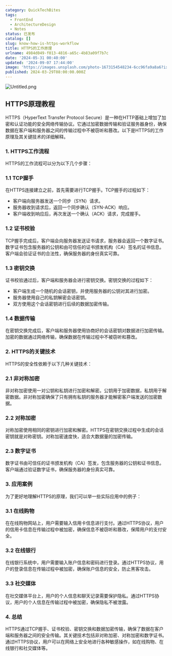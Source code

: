 ```yaml
---
category: QuickTechBites
tags:
  - FrontEnd
  - ArchitectureDesign
  - Notes
status: 已发布
catalog: []
slug: know-how-is-https-workflow
title: HTTPS的工作原理
urlname: 4984d049-f013-4816-a65c-4b83a09f7b7c
date: '2024-05-31 00:40:00'
updated: '2024-09-07 17:44:00'
image: 'https://images.unsplash.com/photo-1673154548234-6cc96fa9a8a6?ixlib=rb-4.0.3&q=85&fm=jpg&crop=entropy&cs=srgb'
published: 2024-03-29T08:00:00.000Z
---
```


![Untitled.png](https://prod-files-secure.s3.us-west-2.amazonaws.com/5d24fe63-e567-4804-86f9-9fdc62e13082/2950c759-0255-4c0a-becc-122aae8c82c0/Untitled.png?X-Amz-Algorithm=AWS4-HMAC-SHA256&X-Amz-Content-Sha256=UNSIGNED-PAYLOAD&X-Amz-Credential=ASIAZI2LB466QSFQXNDP%2F20250210%2Fus-west-2%2Fs3%2Faws4_request&X-Amz-Date=20250210T213154Z&X-Amz-Expires=3600&X-Amz-Security-Token=IQoJb3JpZ2luX2VjEK3%2F%2F%2F%2F%2F%2F%2F%2F%2F%2FwEaCXVzLXdlc3QtMiJIMEYCIQC8jv%2FHbJjiJInSBCyoGzn0Yx2BectKQXS1X2L%2FwSRYlgIhAMpRh5%2B3DsIPCdolblxy9vddSpqtdtWctoZt6M0Bjr%2FoKogECMb%2F%2F%2F%2F%2F%2F%2F%2F%2F%2FwEQABoMNjM3NDIzMTgzODA1Igz6dWD8z3scxI%2Bbm%2BYq3ANKo0dcten2LmB6SNlCzY9nAspy9Zxz3Eutet6CSle6SKFguXMpJkjlv1%2BvE1P0B98gEvP6XIvuhAEIJhrQpRPnBBu69pS1zURA%2Fjk7KGLa1FsfKlnMjpC7pBxSBVzyUt0oo1A%2F3XFQsyy1vlkkokqT2fodsxf0cefsrUcf5gkKQOLRvJ1oc8USYHdGyEcac3YDlPSqE6Q%2B49uw%2F3RQeZgcNtVokzC4tt3afIROg3hFipAmIGaGsBF0dXo7KYBu6Q0UN2iz7L7A3WP0%2FNdGqQqng86X6en3U%2FqOf34DdJn1MIPbLvygqNNFJGvInWVS8zTvU1IBItU4%2BUh5fPr7oDAXtF8eTWXV6FaibzNNrX%2FeqMoqgNpRvOv10G2rrnDbs8YSL8mnv7iuKgMovprnp2ZHr0WqtFr1P0u0RrmKtUF%2B28XqXjsFeLmvBB7RoBQOfWBp51dufJLGGeBCZlnTWKgJgOXJrwKr3CgTG6ePBlPz8g9bRUfqdqttUcYkTXmWtzbQ%2FK8xE%2BxjqMEyIMaUtG00EMb3b4LY2JoalnbA477%2BgO9D%2FGfOTDhO6lPmmNjlKxVmYdqSHJW79%2BiT69EhHGTff7rJI%2B1kT72YnjrjirbfbrTMEi3%2BLZDs2JT%2FOjDay6m9BjqkAeSO9jBsE9yC5S5d22sw2%2Bfqp0it5zp3UJe9j0KyIR%2BNV4V2gojy4Ei16ltnpeH7%2BhdvkmU2dkov9bVyr%2BJgc2fWH%2FWEcll6BTR1Ui58Qm5V%2FMMuyD6n%2FSn7atxzrA1TF3syuPmfPVBzze3Q1oPqD9gk2BW%2BSv1G%2FHfb3fkmnZ5m9j1i9dVNraKEUBFCBHSqEWk4kkuDWOMX9sqG6EeVxdPLKCo3&X-Amz-Signature=6490384fbf3b9ddcbe7c1f7b1c8e71480120d5d7bdfe023c6cb07ad1b01cf556&X-Amz-SignedHeaders=host&x-id=GetObject)


## HTTPS原理教程


HTTPS（HyperText Transfer Protocol Secure）是一种在HTTP基础上增加了加密和认证功能的安全网络传输协议。它通过加密数据传输和验证服务器身份，确保数据在客户端和服务器之间的传输过程中不被窃听和篡改。以下是HTTPS的工作原理及其关键技术的详细解释。


### 1. HTTPS工作流程


HTTPS的工作流程可以分为以下几个步骤：


### 1.1 TCP握手


在HTTPS连接建立之前，首先需要进行TCP握手。TCP握手的过程如下：

- 客户端向服务器发送一个同步（SYN）请求。
- 服务器收到请求后，返回一个同步确认（SYN-ACK）响应。
- 客户端收到响应后，再次发送一个确认（ACK）请求，完成握手。

### 1.2 证书校验


TCP握手完成后，客户端会向服务器发送证书请求，服务器会返回一个数字证书。数字证书包含服务器的公钥和由可信任的证书颁发机构（CA）签名的证书信息。客户端会验证证书的合法性，确保服务器的身份真实可靠。


### 1.3 密钥交换


证书校验通过后，客户端和服务器会进行密钥交换。密钥交换的过程如下：

- 客户端生成一个随机的会话密钥，并使用服务器的公钥对其进行加密。
- 服务器使用自己的私钥解密会话密钥。
- 双方使用这个会话密钥进行后续的数据加密传输。

### 1.4 数据传输


在密钥交换完成后，客户端和服务器使用协商好的会话密钥对数据进行加密传输。加密的数据通过网络传输，确保数据在传输过程中不被窃听和篡改。


### 2. HTTPS的关键技术


HTTPS的安全性依赖于以下几种关键技术：


### 2.1 非对称加密


非对称加密使用一对公钥和私钥进行加密和解密。公钥用于加密数据，私钥用于解密数据。非对称加密确保了只有拥有私钥的服务器才能解密客户端发送的加密数据。


### 2.2 对称加密


对称加密使用相同的密钥进行加密和解密。HTTPS在密钥交换过程中生成的会话密钥就是对称密钥。对称加密速度快，适合大数据量的加密传输。


### 2.3 数字证书


数字证书由可信任的证书颁发机构（CA）签发，包含服务器的公钥和证书信息。客户端通过验证数字证书，确保服务器的身份真实可靠。


### 3. 应用案例


为了更好地理解HTTPS的原理，我们可以举一些实际应用中的例子：


### 3.1 在线购物


在在线购物网站上，用户需要输入信用卡信息进行支付。通过HTTPS协议，用户的信用卡信息在传输过程中被加密，确保信息不被窃听和篡改，保障用户的支付安全。


### 3.2 在线银行


在线银行系统中，用户需要输入账户信息和密码进行登录。通过HTTPS协议，用户的登录信息在传输过程中被加密，确保账户信息的安全，防止黑客攻击。


### 3.3 社交媒体


在社交媒体平台上，用户的个人信息和聊天记录需要保护隐私。通过HTTPS协议，用户的个人信息在传输过程中被加密，确保隐私不被泄露。


### 4. 总结


HTTPS通过TCP握手、证书校验、密钥交换和数据加密传输，确保了数据在客户端和服务器之间的安全传输。其关键技术包括非对称加密、对称加密和数字证书。通过HTTPS协议，用户可以在网络上安全地进行各种敏感操作，如在线购物、在线银行和社交媒体等。

